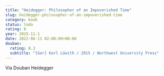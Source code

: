```yaml
---
title: "Heidegger: Philosopher of an Impoverished Time"
slug: heidegger-philosopher-of-an-impoverished-time
category: book
status: todo
rating: 0
year: 2015-11-1
date: 2022-06-11 02:00:09+08:00
douban:
  rating: 8.3
  subtitle: "[Ger] Karl Löwith / 2015 / Northwest University Press"
---
```


Via Douban Heidegger
